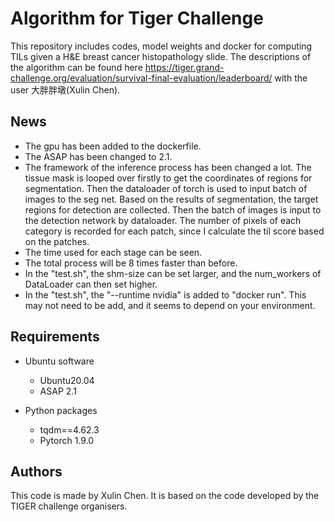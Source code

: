 # Algorithm for Tiger Challenge

This repository includes codes, model weights and docker for computing TILs given a H&E breast cancer histopathology slide. 
The descriptions of the algorithm can be found here https://tiger.grand-challenge.org/evaluation/survival-final-evaluation/leaderboard/ with the user 大胖胖墩(Xulin Chen).

## News
- The gpu has been added to the dockerfile.
- The ASAP has been changed to 2.1.
- The framework of the inference process has been changed a lot. The tissue mask is looped over firstly to get the 
coordinates of regions for segmentation. Then the dataloader of torch is used to input batch of images to the seg net.
Based on the results of segmentation, the target regions for detection are collected. Then the batch of images is 
input to the detection network by dataloader. The number of pixels of each category is recorded for each patch, since I 
calculate the til score based on the patches. 
- The time used for each stage can be seen.
- The total process will be 8 times faster than before.
- In the "test.sh", the shm-size can be set larger, and the num_workers of DataLoader can then set higher. 
- In the "test.sh", the "--runtime nvidia" is added to "docker run". This may not need to be add, and it seems to depend on your environment.

## Requirements

- Ubuntu software
  - Ubuntu20.04
  - ASAP 2.1
  
- Python packages
  - tqdm==4.62.3
  - Pytorch 1.9.0

## Authors
This code is made by Xulin Chen. It is based on the code developed by the TIGER challenge organisers.

